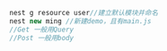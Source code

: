 ```typescript
nest g resource user//建立默认模块并命名
nest new ming //新建demo，且有main.js
//Get 一般用Query
//Post 一般用body

```

